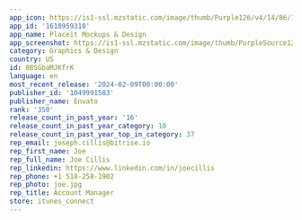 ```yaml
---
app_icon: https://is1-ssl.mzstatic.com/image/thumb/Purple126/v4/14/86/1d/14861dd4-0b14-e87d-f208-727dc13097c1/AppIcon-0-0-1x_U007emarketing-0-10-0-85-220.png/1024x1024bb.png
app_id: '1618959310'
app_name: Placeit Mockups & Design
app_screenshot: https://is1-ssl.mzstatic.com/image/thumb/PurpleSource126/v4/c9/a1/af/c9a1afb7-3471-a5ae-1ba2-dea3904dae24/1a620aea-ca3d-4aad-9348-7c7579ee64bb_1_copy.png/1284x2778bb.png
category: Graphics & Design
country: US
id: 8BSGbaMJKfrK
language: en
most_recent_release: '2024-02-09T00:00:00'
publisher_id: '1049991583'
publisher_name: Envato
rank: '350'
release_count_in_past_year: '16'
release_count_in_past_year_category: 10
release_count_in_past_year_top_in_category: 37
rep_email: joseph.cillis@bitrise.io
rep_first_name: Joe
rep_full_name: Joe Cillis
rep_linkedin: https://www.linkedin.com/in/joecillis
rep_phone: +1 518-258-1902
rep_photo: joe.jpg
rep_title: Account Manager
store: itunes_connect
---
```

